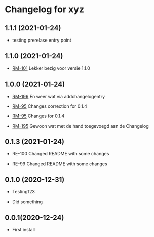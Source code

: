 Changelog for xyz
=================

1.1.1 (2021-01-24)
------------------

- testing prerelase entry point


1.1.0 (2021-01-24)
------------------

- [RM-101](https://aesset.atlassian.net/browse/RM-101) Lekker bezig voor versie 1.1.0


1.0.0 (2021-01-24)
------------------

- [RM-196](https://aesset.atlassian.net/browse/RM-196) En weer wat via addchangelogentry

- [RM-95](https://aesset.atlassian.net/browse/RM-95) Changes correction for 0.1.4

- [RM-95](https://aesset.atlassian.net/browse/RM-95) Changes for 0.1.4

- [RM-195](https://aesset.atlassian.net/browse/RM-195) Gewoon wat met de hand toegevoegd aan de Changelog


0.1.3 (2021-01-24)
------------------

- RE-100 Changed README with some changes

- RE-99 Changed README with some changes


0.1.0 (2020-12-31)
----------------

- Testing123

- Did something

0.0.1(2020-12-24)
----------------

- First install